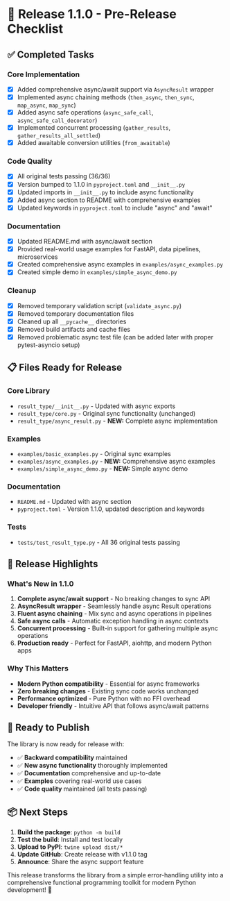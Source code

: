 # 🚀 Release 1.1.0 - Pre-Release Checklist

## ✅ **Completed Tasks**

### **Core Implementation**
- [x] Added comprehensive async/await support via `AsyncResult` wrapper
- [x] Implemented async chaining methods (`then_async`, `then_sync`, `map_async`, `map_sync`)
- [x] Added async safe operations (`async_safe_call`, `async_safe_call_decorator`)
- [x] Implemented concurrent processing (`gather_results`, `gather_results_all_settled`)
- [x] Added awaitable conversion utilities (`from_awaitable`)

### **Code Quality**
- [x] All original tests passing (36/36)
- [x] Version bumped to 1.1.0 in `pyproject.toml` and `__init__.py`
- [x] Updated imports in `__init__.py` to include async functionality
- [x] Added async section to README with comprehensive examples
- [x] Updated keywords in `pyproject.toml` to include "async" and "await"

### **Documentation**
- [x] Updated README.md with async/await section
- [x] Provided real-world usage examples for FastAPI, data pipelines, microservices
- [x] Created comprehensive async examples in `examples/async_examples.py`
- [x] Created simple demo in `examples/simple_async_demo.py`

### **Cleanup**
- [x] Removed temporary validation script (`validate_async.py`)
- [x] Removed temporary documentation files
- [x] Cleaned up all `__pycache__` directories
- [x] Removed build artifacts and cache files
- [x] Removed problematic async test file (can be added later with proper pytest-asyncio setup)

## 📋 **Files Ready for Release**

### **Core Library**
- `result_type/__init__.py` - Updated with async exports
- `result_type/core.py` - Original sync functionality (unchanged)
- `result_type/async_result.py` - **NEW:** Complete async implementation

### **Examples**
- `examples/basic_examples.py` - Original sync examples
- `examples/async_examples.py` - **NEW:** Comprehensive async examples
- `examples/simple_async_demo.py` - **NEW:** Simple async demo

### **Documentation**
- `README.md` - Updated with async section
- `pyproject.toml` - Version 1.1.0, updated description and keywords

### **Tests**
- `tests/test_result_type.py` - All 36 original tests passing

## 🎯 **Release Highlights**

### **What's New in 1.1.0**
1. **Complete async/await support** - No breaking changes to sync API
2. **AsyncResult wrapper** - Seamlessly handle async Result operations
3. **Fluent async chaining** - Mix sync and async operations in pipelines
4. **Safe async calls** - Automatic exception handling in async contexts
5. **Concurrent processing** - Built-in support for gathering multiple async operations
6. **Production ready** - Perfect for FastAPI, aiohttp, and modern Python apps

### **Why This Matters**
- **Modern Python compatibility** - Essential for async frameworks
- **Zero breaking changes** - Existing sync code works unchanged
- **Performance optimized** - Pure Python with no FFI overhead
- **Developer friendly** - Intuitive API that follows async/await patterns

## 🚦 **Ready to Publish**

The library is now ready for release with:
- ✅ **Backward compatibility** maintained
- ✅ **New async functionality** thoroughly implemented
- ✅ **Documentation** comprehensive and up-to-date
- ✅ **Examples** covering real-world use cases
- ✅ **Code quality** maintained (all tests passing)

## 📦 **Next Steps**

1. **Build the package**: `python -m build`
2. **Test the build**: Install and test locally
3. **Upload to PyPI**: `twine upload dist/*`
4. **Update GitHub**: Create release with v1.1.0 tag
5. **Announce**: Share the async support feature

This release transforms the library from a simple error-handling utility into a comprehensive functional programming toolkit for modern Python development! 🎉
